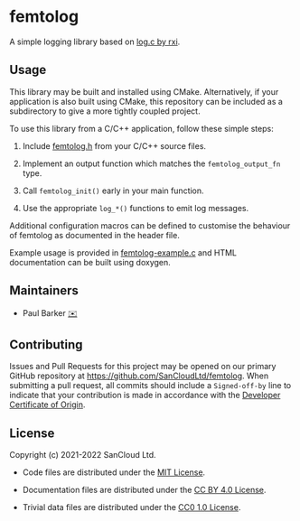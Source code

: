 <!--
Copyright (c) 2022 SanCloud Ltd
SPDX-License-Identifier: CC-BY-4.0
-->

# femtolog

A simple logging library based on [log.c by rxi](https://github.com/rxi/log.c).

## Usage

This library may be built and installed using CMake. Alternatively, if
your application is also built using CMake, this repository can be
included as a subdirectory to give a more tightly coupled project.

To use this library from a C/C++ application, follow these simple steps:

  1) Include [femtolog.h](src/femtolog.h) from your C/C++ source files.

  2) Implement an output function which matches the `femtolog_output_fn`
     type.

  3) Call `femtolog_init()` early in your main function.

  4) Use the appropriate `log_*()` functions to emit log messages.

Additional configuration macros can be defined to customise the
behaviour of femtolog as documented in the header file.

Example usage is provided in
[femtolog-example.c](src/femtolog-example.c) and HTML documentation can
be built using doxygen.

## Maintainers

* Paul Barker
  [:envelope:](mailto:paul.barker@sancloud.com)

## Contributing

Issues and Pull Requests for this project may be opened on our primary
GitHub repository at https://github.com/SanCloudLtd/femtolog. When
submitting a pull request, all commits should include a `Signed-off-by`
line to indicate that your contribution is made in accordance with the
[Developer Certificate of Origin](https://developercertificate.org/).

## License

Copyright (c) 2021-2022 SanCloud Ltd.

* Code files are distributed under the
  [MIT License](https://tldrlegal.com/license/mit-license).

* Documentation files are distributed under the
  [CC BY 4.0 License](https://tldrlegal.com/license/creative-commons-attribution-4.0-international-(cc-by-4)).

* Trivial data files are distributed under the
  [CC0 1.0 License](https://tldrlegal.com/license/creative-commons-cc0-1.0-universal).
